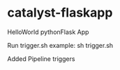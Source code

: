 # catalyst-flaskapp
HelloWorld pythonFlask App

Run trigger.sh
example: sh trigger.sh


Added Pipeline triggers
